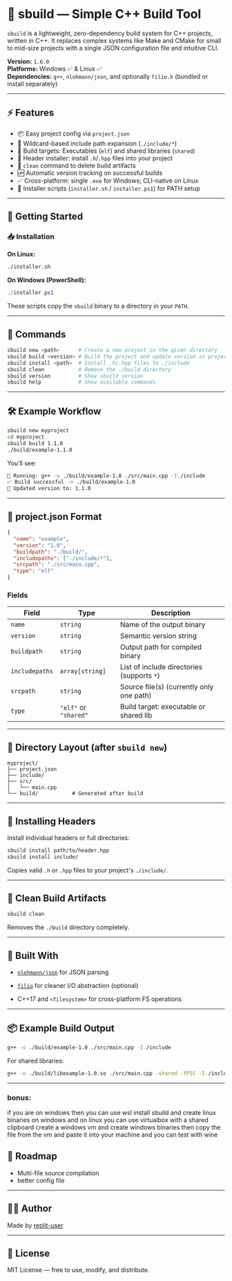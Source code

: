 # 🔨 sbuild — Simple C++ Build Tool

`sbuild` is a lightweight, zero-dependency build system for C++ projects, written in C++. It replaces complex systems like Make and CMake for small to mid-size projects with a single JSON configuration file and intuitive CLI.

**Version:** `1.6.0`  
**Platforms:** Windows ✅ & Linux ✅  
**Dependencies:** `g++`, `nlohmann/json`, and optionally `filio.h` (bundled or install separately)

---

## ⚡ Features

- 📦 Easy project config via `project.json`
- 🔁 Wildcard-based include path expansion (`./include/*`)
- 🔧 Build targets: Executables (`elf`) and shared libraries (`shared`)
- 📁 Header installer: install `.h`/`.hpp` files into your project
- 🧼 `clean` command to delete build artifacts
- 🆙 Automatic version tracking on successful builds
- ✅ Cross-platform: single `.exe` for Windows; CLI-native on Linux
- 🚀 Installer scripts (`installer.sh` / `installer.ps1`) for PATH setup

---

## 🚀 Getting Started

### 📥 Installation

**On Linux:**
```bash
./installer.sh
```

**On Windows (PowerShell):**

```powershell
./installer.ps1
```

These scripts copy the `sbuild` binary to a directory in your `PATH`.

---

## 🔧 Commands

```bash
sbuild new <path>      # Create a new project in the given directory
sbuild build <version> # Build the project and update version in project.json
sbuild install <path>  # Install .h/.hpp files to ./include
sbuild clean           # Remove the ./build directory
sbuild version         # Show sbuild version
sbuild help            # Show available commands
```

---

## 🛠 Example Workflow

```bash
sbuild new myproject
cd myproject
sbuild build 1.1.0
./build/example-1.1.0
```

You’ll see:

```bash
🚧 Running: g++ -o ./build/example-1.0 ./src/main.cpp -I./include
✅ Build successful -> ./build/example-1.0
🔄 Updated version to: 1.1.0
```

---

## 📄 project.json Format

```json
{
  "name": "example",
  "version": "1.0",
  "buildpath": "./build/",
  "includepaths": ["./include/*"],
  "srcpath": "./src/main.cpp",
  "type": "elf"
}
```

### Fields

| Field | Type | Description |
| --- | --- | --- |
| `name` | `string` | Name of the output binary |
| `version` | `string` | Semantic version string |
| `buildpath` | `string` | Output path for compiled binary |
| `includepaths` | `array[string]` | List of include directories (supports `*`) |
| `srcpath` | `string` | Source file(s) (currently only one path) |
| `type` | `"elf"` or `"shared"` | Build target: executable or shared lib |

---

## 📁 Directory Layout (after `sbuild new`)

```pgsql
myproject/
├── project.json
├── include/
├── src/
│   └── main.cpp
└── build/           # Generated after build
```

---

## 🧰 Installing Headers

Install individual headers or full directories:

```bash
sbuild install path/to/header.hpp
sbuild install include/
```

Copies valid `.h` or `.hpp` files to your project's `./include/`.

---

## 🧼 Clean Build Artifacts

```bash
sbuild clean
```

Removes the `./build` directory completely.

---

## 🧱 Built With

-   [`nlohmann/json`](https://github.com/nlohmann/json) for JSON parsing
    
-   [`filio`](https://github.com/replit-user/filio) for cleaner I/O abstraction (optional)
    
-   C++17 and `<filesystem>` for cross-platform FS operations
    

---

## 📦 Example Build Output

```bash
g++ -o ./build/example-1.0 ./src/main.cpp -I./include
```

For shared libraries:

```bash
g++ -o ./build/libexample-1.0.so ./src/main.cpp -shared -fPIC -I./include
```

---
### bonus:
if you are on windows then you can use wsl install sbuild and create linux binaries on windows and on linux you can use virtualbox with a shared clipboard create a windows vm and create windows binaries then copy the file from the vm and paste it into your machine and you can test with wine

## 📌 Roadmap

-    Multi-file source compilation
-    better config file

---

## 🧑‍💻 Author

Made by [replit-user](https://github.com/replit-user)

---

## 📄 License

MIT License — free to use, modify, and distribute.

